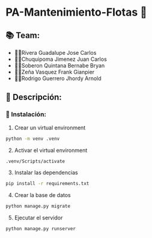 ﻿# PA-Mantenimiento-Flotas 🚗

## 📚 Team:

- 👨‍🎓Rivera Guadalupe Jose Carlos
- 👨‍🎓Chuquipoma Jimenez Juan Carlos
- 👨‍🎓Soberon Quintana Bernabe Bryan
- 👨‍🎓Zeña Vasquez Frank Gianpier
- 👨‍🎓Rodrigo Guerrero Jhordy Arnold

## 📝 Descripción:

### 🏁 Instalación:

1. Crear un virtual environment

```bash
python -m venv .venv
```

2. Activar el virtual environment

```bash
.venv/Scripts/activate
```

3. Instalar las dependencias

```bash
pip install -r requirements.txt
```

4. Crear la base de datos

```bash
python manage.py migrate
```

5. Ejecutar el servidor

```bash
python manage.py runserver
```
